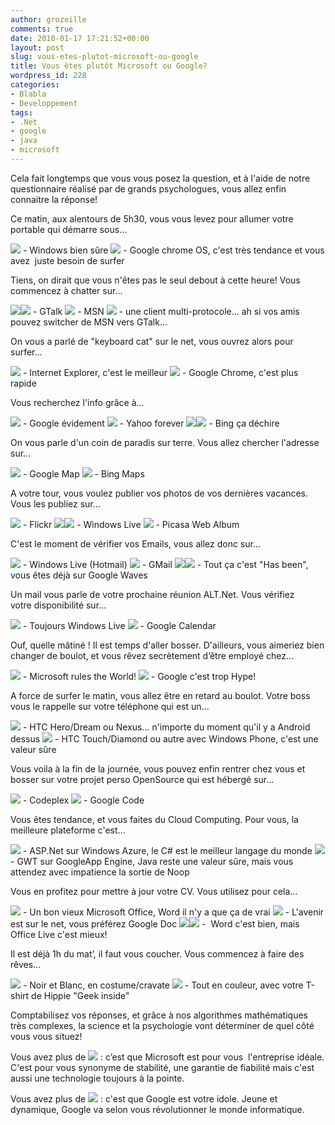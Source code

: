 ```yaml
---
author: grozeille
comments: true
date: 2010-01-17 17:21:52+00:00
layout: post
slug: vous-etes-plutot-microsoft-ou-google
title: Vous êtes plutôt Microsoft ou Google?
wordpress_id: 228
categories:
- Blabla
- Developpement
tags:
- .Net
- google
- java
- microsoft
---
```


Cela fait longtemps que vous vous posez la question, et à l'aide de notre questionnaire réalisé par de grands psychologues, vous allez enfin connaitre la réponse!

Ce matin, aux alentours de 5h30, vous vous levez pour allumer votre portable qui démarre sous...

[![](http://grozeille.files.wordpress.com/2010/01/circle1.png)](http://grozeille.files.wordpress.com/2010/01/circle1.png) - Windows bien sûre
[![](http://grozeille.files.wordpress.com/2010/01/square.png)](http://grozeille.files.wordpress.com/2010/01/square.png) - Google chrome OS, c'est très tendance et vous avez  juste besoin de surfer

Tiens, on dirait que vous n'êtes pas le seul debout à cette heure! Vous commencez à chatter sur...

[![](http://grozeille.files.wordpress.com/2010/01/square.png)](http://grozeille.files.wordpress.com/2010/01/square.png)[![](http://grozeille.files.wordpress.com/2010/01/square.png)](http://grozeille.files.wordpress.com/2010/01/square.png) - GTalk
[![](http://grozeille.files.wordpress.com/2010/01/circle1.png)](http://grozeille.files.wordpress.com/2010/01/circle1.png) - MSN
[![](http://grozeille.files.wordpress.com/2010/01/square.png)](http://grozeille.files.wordpress.com/2010/01/square.png) - une client multi-protocole... ah si vos amis pouvez switcher de MSN vers GTalk...

On vous a parlé de "keyboard cat" sur le net, vous ouvrez alors pour surfer...

[![](http://grozeille.files.wordpress.com/2010/01/circle1.png)](http://grozeille.files.wordpress.com/2010/01/circle1.png) - Internet Explorer, c'est le meilleur
[![](http://grozeille.files.wordpress.com/2010/01/square.png)](http://grozeille.files.wordpress.com/2010/01/square.png) - Google Chrome, c'est plus rapide

Vous recherchez l'info grâce à...

[![](http://grozeille.files.wordpress.com/2010/01/square.png)](http://grozeille.files.wordpress.com/2010/01/square.png) - Google évidement
[![](http://grozeille.files.wordpress.com/2010/01/circle1.png)](http://grozeille.files.wordpress.com/2010/01/circle1.png) - Yahoo forever
[![](http://grozeille.files.wordpress.com/2010/01/circle1.png)](http://grozeille.files.wordpress.com/2010/01/circle1.png)[![](http://grozeille.files.wordpress.com/2010/01/circle1.png)](http://grozeille.files.wordpress.com/2010/01/circle1.png) - Bing ça déchire

On vous parle d'un coin de paradis sur terre. Vous allez chercher l'adresse sur...

[![](http://grozeille.files.wordpress.com/2010/01/square.png)](http://grozeille.files.wordpress.com/2010/01/square.png) - Google Map
[![](http://grozeille.files.wordpress.com/2010/01/circle1.png)](http://grozeille.files.wordpress.com/2010/01/circle1.png) - Bing Maps

A votre tour, vous voulez publier vos photos de vos dernières vacances. Vous les publiez sur...

[![](http://grozeille.files.wordpress.com/2010/01/circle1.png)](http://grozeille.files.wordpress.com/2010/01/circle1.png) - Flickr
[![](http://grozeille.files.wordpress.com/2010/01/circle1.png)](http://grozeille.files.wordpress.com/2010/01/circle1.png)[![](http://grozeille.files.wordpress.com/2010/01/circle1.png)](http://grozeille.files.wordpress.com/2010/01/circle1.png) - Windows Live
[![](http://grozeille.files.wordpress.com/2010/01/square.png)](http://grozeille.files.wordpress.com/2010/01/square.png) - Picasa Web Album

C'est le moment de vérifier vos Emails, vous allez donc sur...

[![](http://grozeille.files.wordpress.com/2010/01/circle1.png)](http://grozeille.files.wordpress.com/2010/01/circle1.png) - Windows Live (Hotmail)
[![](http://grozeille.files.wordpress.com/2010/01/square.png)](http://grozeille.files.wordpress.com/2010/01/square.png) - GMail
[![](http://grozeille.files.wordpress.com/2010/01/square.png)](http://grozeille.files.wordpress.com/2010/01/square.png)[![](http://grozeille.files.wordpress.com/2010/01/square.png)](http://grozeille.files.wordpress.com/2010/01/square.png) - Tout ça c'est "Has been", vous êtes déjà sur Google Waves

Un mail vous parle de votre prochaine réunion ALT.Net. Vous vérifiez votre disponibilité sur...

[![](http://grozeille.files.wordpress.com/2010/01/circle1.png)](http://grozeille.files.wordpress.com/2010/01/circle1.png) - Toujours Windows Live
[![](http://grozeille.files.wordpress.com/2010/01/square.png)](http://grozeille.files.wordpress.com/2010/01/square.png) - Google Calendar

Ouf, quelle mâtiné ! Il est temps d'aller bosser. D'ailleurs, vous aimeriez bien changer de boulot, et vous rêvez secrètement d’être employé chez...

[![](http://grozeille.files.wordpress.com/2010/01/circle1.png)](http://grozeille.files.wordpress.com/2010/01/circle1.png) - Microsoft rules the World!
[![](http://grozeille.files.wordpress.com/2010/01/square.png)](http://grozeille.files.wordpress.com/2010/01/square.png) - Google c'est trop Hype!

A force de surfer le matin, vous allez être en retard au boulot. Votre boss vous le rappelle sur votre téléphone qui est un...

[![](http://grozeille.files.wordpress.com/2010/01/square.png)](http://grozeille.files.wordpress.com/2010/01/square.png) - HTC Hero/Dream ou Nexus... n'importe du moment qu'il y a Android dessus
[![](http://grozeille.files.wordpress.com/2010/01/circle1.png)](http://grozeille.files.wordpress.com/2010/01/circle1.png) - HTC Touch/Diamond ou autre avec Windows Phone, c'est une valeur sûre

Vous voila à la fin de la journée, vous pouvez enfin rentrer chez vous et bosser sur votre projet perso OpenSource qui est hébergé sur...

[![](http://grozeille.files.wordpress.com/2010/01/circle1.png)](http://grozeille.files.wordpress.com/2010/01/circle1.png) - Codeplex
[![](http://grozeille.files.wordpress.com/2010/01/square.png)](http://grozeille.files.wordpress.com/2010/01/square.png) - Google Code

Vous êtes tendance, et vous faites du Cloud Computing. Pour vous, la meilleure plateforme c'est...

[![](http://grozeille.files.wordpress.com/2010/01/circle1.png)](http://grozeille.files.wordpress.com/2010/01/circle1.png) - ASP.Net sur Windows Azure, le C# est le meilleur langage du monde
[![](http://grozeille.files.wordpress.com/2010/01/square.png)](http://grozeille.files.wordpress.com/2010/01/square.png) - GWT sur GoogleApp Engine, Java reste une valeur sûre, mais vous attendez avec impatience la sortie de Noop

Vous en profitez pour mettre à jour votre CV. Vous utilisez pour cela...

[![](http://grozeille.files.wordpress.com/2010/01/circle1.png)](http://grozeille.files.wordpress.com/2010/01/circle1.png) - Un bon vieux Microsoft Office, Word il n'y a que ça de vrai
[![](http://grozeille.files.wordpress.com/2010/01/square.png)](http://grozeille.files.wordpress.com/2010/01/square.png) - L'avenir est sur le net, vous préférez Google Doc
[![](http://grozeille.files.wordpress.com/2010/01/circle1.png)](http://grozeille.files.wordpress.com/2010/01/circle1.png)[![](http://grozeille.files.wordpress.com/2010/01/circle1.png)](http://grozeille.files.wordpress.com/2010/01/circle1.png) -  Word c'est bien, mais Office Live c'est mieux!

Il est déjà 1h du mat’, il faut vous coucher. Vous commencez à faire des rêves...

[![](http://grozeille.files.wordpress.com/2010/01/circle1.png)](http://grozeille.files.wordpress.com/2010/01/circle1.png) - Noir et Blanc, en costume/cravate
[![](http://grozeille.files.wordpress.com/2010/01/square.png)](http://grozeille.files.wordpress.com/2010/01/square.png) - Tout en couleur, avec votre T-shirt de Hippie "Geek inside"

Comptabilisez vos réponses, et grâce à nos algorithmes mathématiques très complexes, la science et la psychologie vont déterminer de quel côté vous vous situez!

<!-- more -->

Vous avez plus de [![](http://grozeille.files.wordpress.com/2010/01/circle1.png)](http://grozeille.files.wordpress.com/2010/01/circle1.png) : c’est que Microsoft est pour vous  l'entreprise idéale. C'est pour vous synonyme de stabilité, une garantie de fiabilité mais c'est aussi une technologie toujours à la pointe.

Vous avez plus de [![](http://grozeille.files.wordpress.com/2010/01/square.png)](http://grozeille.files.wordpress.com/2010/01/square.png) : c'est que Google est votre idole. Jeune et dynamique, Google va selon vous révolutionner le monde informatique.
